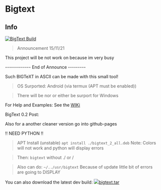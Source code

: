 # Bigtext
## Info
[![BigText Build](https://github.com/Abdulhadi5692HDI/BIGTEXT/actions/workflows/main.yml/badge.svg)](https://github.com/Abdulhadi5692HDI/BIGTEXT/actions/workflows/main.yml)
> Announcement 15/11/21

This project will be not work on because im very busy


------------- End of Announce ---------


Such BIGTeXT in ASCII can be made with this small tool!

> OS Surported: Android (via termux (APT must be enabled))

> There will be nor or either be surport for Windows

For Help and Examples: See the <a href="https://github.com/Abdulhadi5692HDI/BIGTEXT/wiki">WIKi</a>

BigText 0.2 Post: 

Also for a another cleaner version go into github-pages

!! NEED PYTHON !!

> APT Install (unstable)
```apt install ./bigtext_2_all.deb```
Note: Colors will not work and python will display errors

>Then:
```bigtext```
without ./ or /

>Also can do:
```~/../usr/bigtext```
>Because of update little bit of errors are going to DISPLAY

You can also download the latest dev build: <a href="https://github.com/Abdulhadi5692HDI/BIGTEXT/raw/main/bigtext.tar"><img src="https://abdulhadishahzad.xp3.biz/zip.png"/>bigtext.tar</a>
